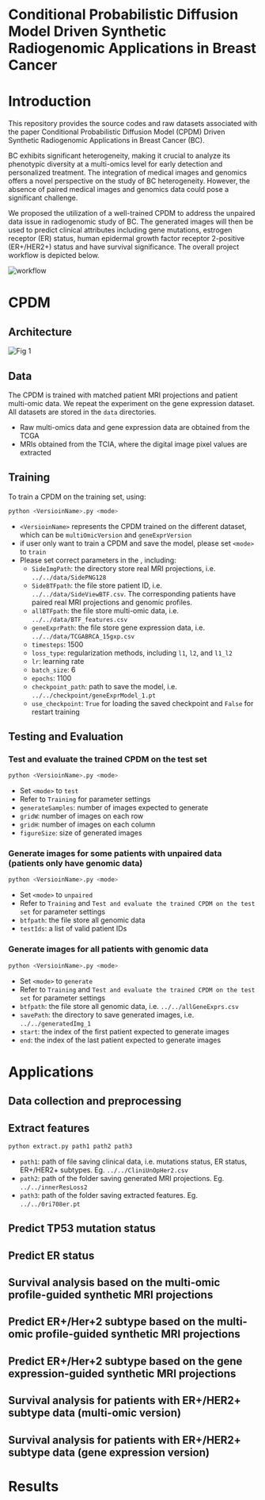 # Conditional Probabilistic Diffusion Model Driven Synthetic Radiogenomic Applications in Breast Cancer

# Introduction
This repository provides the source codes and raw datasets associated with the paper Conditional Probabilistic Diffusion Model (CPDM) Driven Synthetic Radiogenomic Applications in Breast Cancer (BC).

BC exhibits significant heterogeneity, making it crucial to analyze its phenotypic diversity at a multi-omics level for early detection and personalized treatment. The integration of medical images and genomics offers a novel perspective on the study of BC heterogeneity. However, the absence of paired medical images and genomics data could pose a significant challenge.

We proposed the utilization of a well-trained CPDM to address the unpaired data issue in radiogenomic study of BC. The generated images will then be used to predict clinical attributes including gene mutations, estrogen receptor (ER) status, human epidermal growth factor receptor 2-positive (ER+/HER2+) status and have survival significance. The overall project workflow is depicted below.

![workflow](https://github.com/Kylelhc/BC_RadiogenomicCPDM/assets/143105097/39ce3ab5-733e-42bd-be3e-efeb22ce97a6)

# CPDM
## Architecture

![Fig  1](https://github.com/Kylelhc/BC_RadiogenomicCPDM/assets/143105097/922c1fb2-32fb-4f89-91bd-b8e0d75356dc)

## Data

The CPDM is trained with matched patient MRI projections and patient multi-omic data. We repeat the experiment on the gene expression dataset. All datasets are stored in the ```data``` directories. 

- Raw multi-omics data and gene expression data are obtained from the TCGA
- MRIs obtained from the TCIA, where the digital image pixel values are extracted

## Training

To train a CPDM on the training set, using:
```bash
python <VersioinName>.py <mode>
```
- ```<VersioinName>``` represents the CPDM trained on the different dataset, which can be ```multiOmicVersion``` and ```geneExprVersion```
- if user only want to train a CPDM and save the model, please set ```<mode>``` to ```train```
- Please set correct parameters in the , including:
  - ```SideImgPath```: the directory store real MRI projections, i.e. ```../../data/SidePNG128```
  - ```SideBTFpath```: the file store patient ID, i.e. ```../../data/SideViewBTF.csv```. The corresponding patients have paired real MRI projections and genomic profiles.
  - ```allBTFpath```: the file store multi-omic data, i.e. ```../../data/BTF_features.csv```
  - ```geneExprPath```: the file store gene expression data, i.e. ```../../data/TCGABRCA_15gxp.csv```
  - ```timesteps```: 1500
  - ```loss_type```: regularization methods, including ```l1```, ```l2```, and ```l1_l2```
  - ```lr```: learning rate
  - ```batch_size```: 6
  - ```epochs```: 1100
  - ```checkpoint_path```: path to save the model, i.e. ```../../checkpoint/geneExprModel_1.pt```
  - ```use_checkpoint```: ```True``` for loading the saved checkpoint and ```False``` for restart training

## Testing and Evaluation

### Test and evaluate the trained CPDM on the test set
```bash
python <VersioinName>.py <mode>
```
- Set ```<mode>``` to ```test```
- Refer to ```Training``` for parameter settings
- ```generateSamples```: number of images expected to generate
- ```gridW```: number of images on each row
- ```gridH```: number of images on each column
- ```figureSize```: size of generated images

### Generate images for some patients with unpaired data (patients only have genomic data)
```bash
python <VersioinName>.py <mode>
```
- Set ```<mode>``` to ```unpaired```
- Refer to ```Training``` and ```Test and evaluate the trained CPDM on the test set``` for parameter settings
- ```btfpath```: the file store all genomic data
- ```testIds```: a list of valid patient IDs

### Generate images for all patients with genomic data
```bash
python <VersioinName>.py <mode>
```
- Set ```<mode>``` to ```generate```
- Refer to ```Training``` and ```Test and evaluate the trained CPDM on the test set``` for parameter settings
- ```btfpath```: the file store all genomic data, i.e. ```../../allGeneExprs.csv```
- ```savePath```: the directory to save generated images, i.e. ```../../generatedImg_1```
- ```start```: the index of the first patient expected to generate images
- ```end```: the index of the last patient expected to generate images

# Applications

## Data collection and preprocessing

## Extract features
```bash
python extract.py path1 path2 path3
```
- ```path1```: path of file saving clinical data, i.e. mutations status, ER status, ER+/HER2+ subtypes. Eg. ```../../CliniUnOpHer2.csv```
- ```path2```: path of the folder saving generated MRI projections. Eg. ```../../innerResLoss2```
- ```path3```: path of the folder saving extracted features. Eg. ```../../0ri708er.pt```

## Predict TP53 mutation status

## Predict ER status

## Survival analysis based on the multi-omic profile-guided synthetic MRI projections

## Predict ER+/Her+2 subtype based on the multi-omic profile-guided synthetic MRI projections

## Predict ER+/Her+2 subtype based on the gene expression-guided synthetic MRI projections

## Survival analysis for patients with ER+/HER2+ subtype data (multi-omic version)

## Survival analysis for patients with ER+/HER2+ subtype data (gene expression version)


# Results






